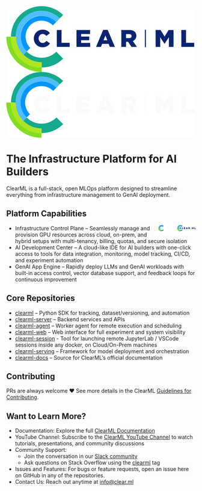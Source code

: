 <img align="center" src="logo/clearml-logo.svg#gh-light-mode-only" alt="Clear|ML">
<img align="center" src="logo/clearml-logo-dark.svg#gh-dark-mode-only" alt="Clear|ML">

# The Infrastructure Platform for AI Builders

ClearML is a full-stack, open MLOps platform designed to streamline everything from infrastructure management to GenAI 
deployment. 

## Platform Capabilities

<img style="width:50px" align="right" src="logo/clearml-logo.svg#gh-light-mode-only" alt="Clear|ML">
<img style="width:50px" align="right" src="logo/clearml-logo-dark.svg#gh-dark-mode-only" alt="Clear|ML">

* Infrastructure Control Plane – Seamlessly manage and provision GPU resources across cloud, on-prem, and hybrid setups 
with multi-tenancy, billing, quotas, and secure isolation
* AI Development Center – A cloud-like IDE for AI builders with one-click access to tools for data integration, monitoring, 
model tracking, CI/CD, and experiment automation
* GenAI App Engine – Rapidly deploy LLMs and GenAI workloads with built-in access control, vector database support, and 
feedback loops for continuous improvement





## Core Repositories

* [clearml](https://github.com/clearml/clearml) – Python SDK for tracking, dataset/versioning, and automation
* [clearml-server](https://github.com/clearml/clearml-server) – Backend services and APIs
* [clearml-agent](https://github.com/clearml/clearml-agent) – Worker agent for remote execution and scheduling
* [clearml-web](https://github.com/clearml/clearml-web) – Web interface for full experiment and system visibility
* [clearml-session](https://github.com/clearml/clearml-session) - Tool for launching remote JupyterLab / VSCode sessions inside any docker, on Cloud/On-Prem machines
* [clearml-serving](https://github.com/clearml/clearml-serving) – Framework for model deployment and orchestration
* [clearml-docs](https://github.com/clearml/clearml-docs) – Source for ClearML’s official documentation

## Contributing

PRs are always welcome ❤️ See more details in the ClearML [Guidelines for Contributing](https://github.com/clearml/clearml/blob/master/docs/contributing.md).

## Want to Learn More?

* Documentation: Explore the full [ClearML Documentation](https://clear.ml/docs/latest/docs/) 
* YouTube Channel: Subscribe to the [ClearML YouTube Channel](https://www.youtube.com/c/ClearML) to watch tutorials, 
  presentations, and community discussions
* Community Support:
  * Join the conversation in our [Slack community](https://joinslack.clear.ml)
  * Ask questions on Stack Overflow using the [clearml](https://stackoverflow.com/questions/tagged/clearml) tag
* Issues and Features: For bugs or feature requests, open an issue here on GitHub in any of the repositories.
* Contact Us: Reach out anytime at info@clear.ml